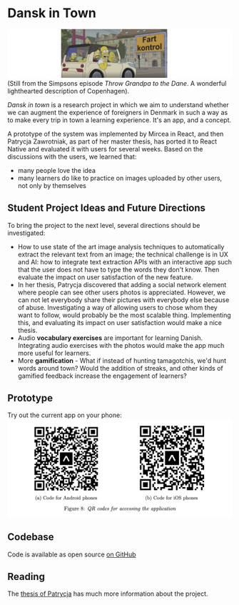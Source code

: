 # Dansk in Town

![](../docs/assets/dansk-in-town.png)
(Still from the Simpsons episode *Throw Grandpa to the Dane*. A wonderful lighthearted description of Copenhagen). 

*Dansk in town* is a research project in which we aim to understand whether we can augment the experience of foreigners in Denmark in such a way as to make every trip in town a learning experience. It's an app, and a concept. 

A prototype of the system was implemented by Mircea in React, and then Patrycja Zawrotniak, as part of her master thesis, has ported it to React Native and evaluated it with users for several weeks. Based on the discussions with the users, we learned that: 
- many people love the idea
- many learners do like to practice on images uploaded by other users, not only by themselves

## Student Project Ideas and Future Directions

To bring the project to the next level, several directions should be investigated:
- How to use state of the art image analysis techniques to automatically extract the relevant text from an image; the technical challenge is in UX and AI: how to integrate text extraction APIs with  an interactive app such that the user does not have to type the words they don't know. Then evaluate the impact on user satisfaction of the new feature. 
- In her thesis, Patrycja discovered that adding a social network element where people can see other users photos is appreciated. However, we can not let everybody share their pictures with everybody else because of abuse. Investigating a way of allowing users to chose whom they want to follow, would probably be the most scalable thing. Implementing this, and evaluating its impact on user satisfaction would make a nice thesis.
- Audio **vocabulary exercises** are important for learning Danish. Integrating audio exercises with the photos would make the app much more useful for learners. 
- More **gamification** - What if instead of hunting tamagotchis, we'd hunt words around town? Would the addition of streaks, and other kinds of gamified feedback increase the engagement of learners? 

## Prototype

Try out the current app on your phone:
![](../docs/assets/qr-codes-dansk-in-town.png)

## Codebase
Code is available as open source [on GitHub](https://github.com/zawropati/dansk_in_town_mobile)

## Reading

The [thesis of Patrycja](../docs/assets/Patrycja-Thesis.pdf) has much more information about the project. 

